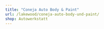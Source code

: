 ```yaml
---
title: "Coneja Auto Body & Paint"
url: /lakewood/coneja-auto-body-und-paint/
shop: Autowerkstatt
---
```

